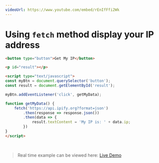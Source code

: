 ```yaml
---
videoUrl: https://www.youtube.com/embed/rEnIfFfi2Wk
---
```


# Using `fetch` method display your IP address	

<v-clicks>

```html {1-3|5,18|6|7|9|11,17|12|12,13|12,13,14,16|15|all}
<button type="button">Get My IP</button>

<p id="result"></p>

<script type="text/javascript">
const myBtn = document.querySelector('button');
const result = document.getElementById('result');

myBtn.addEventListener('click', getMyData);

function getMyData() {
    fetch('https://api.ipify.org?format=json')
        .then(response => response.json())
        .then(data => {
            result.textContent = 'My IP is: ' + data.ip;
        })
}
</script>
```

<br class="my-10"/>

> Real time example can be viewed here: <a href="/practices/A38.html" target="_blank">Live Demo</a>

</v-clicks>
